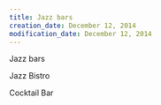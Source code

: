 ```yaml
---
title: Jazz bars
creation_date: December 12, 2014
modification_date: December 12, 2014
---
```



Jazz bars

Jazz Bistro

Cocktail Bar
